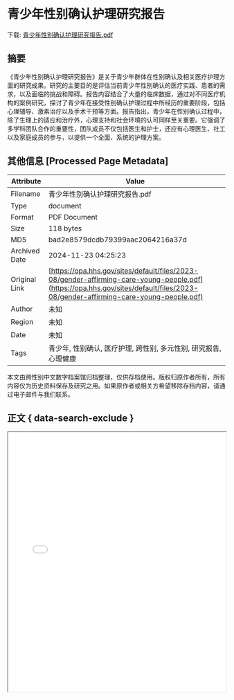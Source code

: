 # 青少年性别确认护理研究报告

<!-- tcd_download_link -->
下载: [青少年性别确认护理研究报告.pdf](青少年性别确认护理研究报告.pdf)
<!-- tcd_download_link_end -->

## 摘要

<!-- tcd_abstract -->
《青少年性别确认护理研究报告》是关于青少年群体在性别确认及相关医疗护理方面的研究成果。研究的主要目的是评估当前青少年性别确认的医疗实践、患者的需求，以及面临的挑战和障碍。报告内容结合了大量的临床数据，通过对不同医疗机构的案例研究，探讨了青少年在接受性别确认护理过程中所经历的重要阶段，包括心理辅导、激素治疗以及手术干预等方面。报告指出，青少年在性别确认过程中，除了生理上的适应和治疗外，心理支持和社会环境的认可同样至关重要。它强调了多学科团队合作的重要性，团队成员不仅包括医生和护士，还应有心理医生、社工以及家庭成员的参与，以提供一个全面、系统的护理方案。

<!-- tcd_abstract_end -->

## 其他信息 [Processed Page Metadata]

| Attribute       | Value                                  |
|-----------------|----------------------------------------|
| Filename        | 青少年性别确认护理研究报告.pdf                             |
| Type            | document                                 |
| Format          | PDF Document                               |
| Size            | 118 bytes                           |
| MD5             | bad2e8579dcdb79399aac2064216a37d                                  |
| Archived Date   | 2024-11-23 04:25:23                             |
| Original Link   | [https://opa.hhs.gov/sites/default/files/2023-08/gender-affirming-care-young-people.pdf](https://opa.hhs.gov/sites/default/files/2023-08/gender-affirming-care-young-people.pdf)                         |
| Author          | 未知                               |
| Region          | 未知                               |
| Date            | 未知                                 |
| Tags            | 青少年, 性别确认, 医疗护理, 跨性别, 多元性别, 研究报告, 心理健康                                 |

本文由跨性别中文数字档案馆归档整理，仅供存档使用。版权归原作者所有，所有内容仅为历史资料保存及研究之用。如果原作者或相关方希望移除存档内容，请通过电子邮件与我们联系。

## 正文 { data-search-exclude }

<!-- tcd_main_text -->
<iframe src="../青少年性别确认护理研究报告.pdf" width="100%" height="600px">
    <p>无法显示PDF，请下载查看。</p>
</iframe>
<!-- tcd_main_text_end -->

